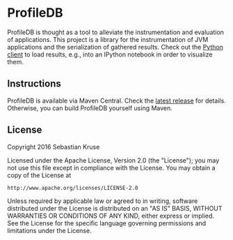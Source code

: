 # ProfileDB

ProfileDB is thought as a tool to alleviate the instrumentation and evaluation of applications. This project is a library for the instrumentation of JVM applications and the serialization of gathered results. Check out the [Python client](https://github.com/sekruse/profiledb-python) to load results, e.g., into an IPython notebook in order to visualize them.

## Instructions

ProfileDB is available via Maven Central. Check the [latest release](https://github.com/sekruse/profiledb-java/releases/latest) for details. Otherwise, you can build ProfileDB yourself using Maven.

## License

Copyright 2016 Sebastian Kruse

Licensed under the Apache License, Version 2.0 (the "License");
you may not use this file except in compliance with the License.
You may obtain a copy of the License at

    http://www.apache.org/licenses/LICENSE-2.0

Unless required by applicable law or agreed to in writing, software
distributed under the License is distributed on an "AS IS" BASIS,
WITHOUT WARRANTIES OR CONDITIONS OF ANY KIND, either express or implied.
See the License for the specific language governing permissions and
limitations under the License.
